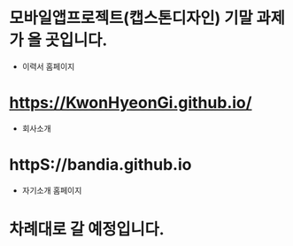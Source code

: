 # 모바일앱프로젝트(캡스톤디자인) 기말 과제가 올 곳입니다.

* 이력서 홈페이지
# https://KwonHyeonGi.github.io/
* 회사소개
# httpS://bandia.github.io

* 자기소개 홈페이지

# 차례대로 갈 예정입니다.
